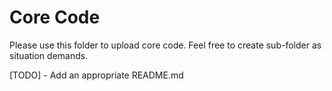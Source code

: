 # Core Code
Please use this folder to upload core code. Feel free to create sub-folder as situation demands.

[TODO] - Add an appropriate README.md
